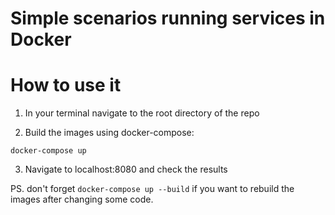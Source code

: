 
# Simple scenarios running services in Docker




# How to use it

1. In your terminal navigate to the root directory of the repo

2. Build the images using docker-compose:

```
docker-compose up
```

3. Navigate to localhost:8080 and check the results



PS. don't forget `docker-compose up --build` if you want to rebuild the images after changing some code.